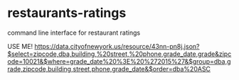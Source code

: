 # restaurants-ratings
command line interface for restaurant ratings


USE ME!
https://data.cityofnewyork.us/resource/43nn-pn8j.json?$select=zipcode,dba,building,%20street,%20phone,grade_date,grade&zipcode=10021&$where=grade_date%20%3E%20%272015%27&$group=dba,grade,zipcode,building,street,phone,grade_date&$order=dba%20ASC

